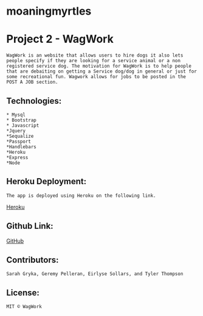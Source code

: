 # moaningmyrtles
# Project 2 - WagWork
    WagWork is an website that allows users to hire dogs it also lets people specify if they are looking for a service animal or a non registered service dog. The motivation for WagWork is to help people that are debaiting on getting a Service dog/dog in general or just for some recreational fun. Wagwork allows for jobs to be posted in the POST A JOB section.
## Technologies:
    * Mysql
    * Bootstrap
    * Javascript
    *Jquery
    *Sequalize
    *Passport
    *Handlebars
    *Heroku
    *Express
    *Node
## Heroku Deployment:
    The app is deployed using Heroku on the following link.
[Heroku](https://wagwork.herokuapp.com/)
## Github Link:
[GitHub](https://github.com/eirlyse/moaningmyrtles)
## Contributors:
    Sarah Gryka, Geremy Pelleran, Eirlyse Sollars, and Tyler Thompson
## License:
    MIT © WagWork